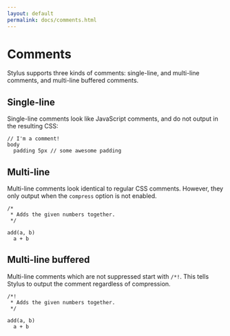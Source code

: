 ```yaml
---
layout: default
permalink: docs/comments.html
---
```


# Comments

  Stylus supports three kinds of comments: single-line, and multi-line comments, and multi-line buffered comments.

## Single-line

  Single-line comments look like JavaScript comments, and do not output in the resulting CSS:

    // I'm a comment!
    body
      padding 5px // some awesome padding

## Multi-line

   Multi-line comments look identical to regular CSS comments. However, they only output when the `compress` option is not enabled.

    /*
     * Adds the given numbers together.
     */
    
    add(a, b)
      a + b

## Multi-line buffered

   Multi-line comments which are not suppressed start with `/*!`. This tells Stylus to output the comment regardless of compression.

    /*!
     * Adds the given numbers together.
     */
    
    add(a, b)
      a + b

